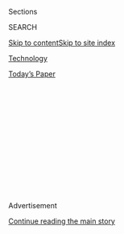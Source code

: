 <div id="app">

<div>

<div>

<div>

<div class="NYTAppHideMasthead css-1q2w90k e1suatyy0">

<div class="section css-ui9rw0 e1suatyy2">

<div class="css-eph4ug er09x8g0">

<div class="css-6n7j50">

</div>

<span class="css-1dv1kvn">Sections</span>

<div class="css-10488qs">

<span class="css-1dv1kvn">SEARCH</span>

</div>

[Skip to content](#site-content)[Skip to site
index](#site-index)

</div>

<div id="masthead-section-label" class="css-1wr3we4 eaxe0e00">

[Technology](https://www.nytimes3xbfgragh.onion/section/technology)

</div>

<div class="css-10698na e1huz5gh0">

</div>

</div>

<div id="masthead-bar-one" class="section hasLinks css-15hmgas e1csuq9d3">

<div class="css-uqyvli e1csuq9d0">

</div>

<div class="css-1uqjmks e1csuq9d1">

</div>

<div class="css-9e9ivx">

[](https://myaccount.nytimes3xbfgragh.onion/auth/login?response_type=cookie&client_id=vi)

</div>

<div class="css-1bvtpon e1csuq9d2">

[Today’s
Paper](https://www.nytimes3xbfgragh.onion/section/todayspaper)

</div>

</div>

</div>

</div>

<div data-aria-hidden="false">

<div id="site-content" data-role="main">

<div>

<div class="css-1aor85t" style="opacity:0.000000001;z-index:-1;visibility:hidden">

<div class="css-1hqnpie">

<div class="css-epjblv">

<span class="css-17xtcya">[Technology](/section/technology)</span><span class="css-x15j1o">|</span><span class="css-fwqvlz">What’s
Going On With TikTok? Here’s What We
Know</span>

</div>

<div class="css-k008qs">

<div class="css-1iwv8en">

<span class="css-18z7m18"></span>

<div>

</div>

</div>

<span class="css-1n6z4y">https://nyti.ms/2PgtQjO</span>

<div class="css-1705lsu">

<div class="css-4xjgmj">

<div class="css-4skfbu" data-role="toolbar" data-aria-label="Social Media Share buttons, Save button, and Comments Panel with current comment count" data-testid="share-tools">

  - 
  - 
  - 
  - 
    
    <div class="css-6n7j50">
    
    </div>

  - 

</div>

</div>

</div>

</div>

</div>

</div>

<div id="NYT_TOP_BANNER_REGION" class="css-13pd83m">

</div>

<div id="top-wrapper" class="css-1sy8kpn">

<div id="top-slug" class="css-l9onyx">

Advertisement

</div>

[Continue reading the main
story](#after-top)

<div class="ad top-wrapper" style="text-align:center;height:100%;display:block;min-height:250px">

<div id="top" class="place-ad" data-position="top" data-size-key="top">

</div>

</div>

<div id="after-top">

</div>

</div>

<div>

<div id="sponsor-wrapper" class="css-1hyfx7x">

<div id="sponsor-slug" class="css-19vbshk">

Supported by

</div>

[Continue reading the main
story](#after-sponsor)

<div id="sponsor" class="ad sponsor-wrapper" style="text-align:center;height:100%;display:block">

</div>

<div id="after-sponsor">

</div>

</div>

<div class="css-186x18t">

</div>

<div class="css-1vkm6nb ehdk2mb0">

# What’s Going On With TikTok? Here’s What We Know

</div>

President Trump is talking about banning the app. TikTok may also sell
its U.S. operations. Let’s sort through it all here.

<div class="css-79elbk" data-testid="photoviewer-wrapper">

<div class="css-z3e15g" data-testid="photoviewer-wrapper-hidden">

</div>

<div class="css-1a48zt4 ehw59r15" data-testid="photoviewer-children">

![<span class="css-16f3y1r e13ogyst0" data-aria-hidden="true">Trump
administration officials have become increasingly concerned that the
Chinese government could get access to information about Americans who
use
TikTok.</span><span class="css-cnj6d5 e1z0qqy90" itemprop="copyrightHolder"><span class="css-1ly73wi e1tej78p0">Credit...</span><span><span>Anjum
Naveed/Associated
Press</span></span></span>](https://static01.graylady3jvrrxbe.onion/images/2020/08/01/business/01tiktok-explainer/merlin_174789882_5921ddba-8b0b-4810-8be5-13759f7e727c-articleLarge.jpg?quality=75&auto=webp&disable=upscale)

</div>

</div>

<div class="css-18e8msd">

<div class="css-vp77d3 epjyd6m0">

<div class="css-1baulvz">

By [<span class="css-1baulvz last-byline" itemprop="name">David
McCabe</span>](https://www.nytimes3xbfgragh.onion/by/david-mccabe)

</div>

</div>

  - Aug. 1, 2020, <span class="css-epvm6">1:48 p.m.
    ET</span>

  - 
    
    <div class="css-4xjgmj">
    
    <div class="css-d8bdto" data-role="toolbar" data-aria-label="Social Media Share buttons, Save button, and Comments Panel with current comment count" data-testid="share-tools">
    
      - 
      - 
      - 
      - 
        
        <div class="css-6n7j50">
        
        </div>
    
      - 
    
    </div>
    
    </div>

</div>

</div>

<div class="section meteredContent css-1r7ky0e" name="articleBody" itemprop="articleBody">

<div class="css-1fanzo5 StoryBodyCompanionColumn">

<div class="css-53u6y8">

What exactly is going on with TikTok?

The [wildly popular
app](https://www.nytimes3xbfgragh.onion/2020/06/03/technology/tiktok-is-the-future.html)
is known for hosting short videos where teenagers, celebrities and
creators often dance or lip-sync to viral audio clips. It all seems
innocuous, fun and sometimes even silly.

But in recent days, President Trump has [talked of banning
TikTok](https://www.nytimes3xbfgragh.onion/2020/07/31/technology/tiktok-microsoft.html)
from the United States, spooking the millions of people who make or
watch TikTok videos for entertainment. Discussions of a ban have been
coupled with reports that Microsoft or other companies may potentially
buy the U.S. operations of the app.

So what gives? Here’s a primer on how the app became embroiled with the
White House and on the deal talks.

**What is the issue with TikTok?**

It all starts with two factors. One is that TikTok is owned by a Chinese
internet company,
[ByteDance](https://www.nytimes3xbfgragh.onion/2018/10/29/technology/bytedance-app-funding-china.html).
And the second is that China is increasingly in the sights of the Trump
administration.

</div>

</div>

<div class="css-1fanzo5 StoryBodyCompanionColumn">

<div class="css-53u6y8">

Officials in Washington have become increasingly concerned that the
Chinese government could get access to information about Americans who
use TikTok because of the app’s Chinese ownership. TikTok has
[repeatedly
denied](https://www.nytimes3xbfgragh.onion/2019/11/18/technology/tiktok-alex-zhu-interview.html)
that it is influenced by Beijing.

In any case, the tensions have now boiled over. On Friday night,
President Trump said he planned to ban the app, possibly through an
executive order. Now, TikTok’s owner is said to be trying to address the
administration’s concerns by pledging to sell the app’s U.S. operations.

**Why is Mr. Trump concerned about TikTok?**

Mr. Trump and other administration officials say that Chinese-owned
companies pose a threat to national security because the Chinese
government has the ability to access those companies’ systems under
local laws.

The White House has previously raised similar concerns about Huawei and
ZTE, two Chinese companies that make equipment for mobile phone
networks. The newest front in this fight is smartphone apps like TikTok.

**What could Mr. Trump do about it?**

Mr. Trump has not been clear about how, exactly, he might ban TikTok and
what a “ban” really means. On Friday, he said aboard Air Force One that
he “can do it with an executive order.”

</div>

</div>

<div class="css-1fanzo5 StoryBodyCompanionColumn">

<div class="css-53u6y8">

The Trump administration has other options to restrict TikTok’s reach.
It could try using a law called the International Emergency Economic
Powers Act to block some foreign products from American app stores. Or
it could put TikTok’s owner on a list that prohibits American firms from
selling goods to it without a license.

Because TikTok emerged out of ByteDance’s 2017 acquisition of a
lip-syncing app called Musical.ly, the administration could also
effectively order the Chinese firm to spin off TikTok. ByteDance could
also agree to sell TikTok voluntarily to avoid being ordered to do so.

This has happened before. Last year, a Chinese company that had bought
the gay dating app Grindr agreed to sell it under pressure from the
Trump administration.

**What do we know about TikTok’s Chinese owner?**

TikTok’s parent, ByteDance, is a large and privately held internet
company with headquarters in Beijing. It makes many popular apps that
are well known in China, including the short-video app Douyin. ByteDance
has many non-Chinese investors, including KKR, SoftBank and General
Atlantic.

**What about the deal talks?**

ByteDance [has reportedly offered to sell the American
operations](https://www.nytimes3xbfgragh.onion/2020/08/01/technology/tiktok-sale-trump-ban.html)
of TikTok to stop the Trump administration from banning the app
outright. Microsoft is one of the companies it has talked to about
buying the app, though a deal has not been reached.

ByteDance also previously discussed [selling a majority
stake](https://www.nytimes3xbfgragh.onion/2020/07/23/business/dealbook/tiktok-bytedance-investors-trump.html?searchResultPosition=2)
of TikTok to American investors, but the Trump administration appears to
have rejected that course of action, a person with knowledge of the
situation has said.

TikTok has taken steps to paint itself as an American brand. It [hired
Kevin
Mayer](https://www.nytimes3xbfgragh.onion/2020/05/18/business/media/tiktok-ceo-kevin-mayer.html),
who used to work at Disney, to be its chief executive in May. It has
highlighted its prominent American investors. And it says it has hired
almost 1,000 employees in the United States, with plans to hire 10,000
more.

</div>

</div>

<div class="css-1fanzo5 StoryBodyCompanionColumn">

<div class="css-53u6y8">

In a statement, a TikTok spokeswoman noted that it stores its data in
the United States and has “strict controls on employee access” to the
information.

</div>

</div>

<div>

</div>

</div>

<div>

</div>

<div>

</div>

<div>

</div>

<div>

<div id="bottom-wrapper" class="css-1ede5it">

<div id="bottom-slug" class="css-l9onyx">

Advertisement

</div>

[Continue reading the main
story](#after-bottom)

<div id="bottom" class="ad bottom-wrapper" style="text-align:center;height:100%;display:block;min-height:90px">

</div>

<div id="after-bottom">

</div>

</div>

</div>

</div>

</div>

## Site Index

<div>

</div>

## Site Information Navigation

  - [© <span>2020</span> <span>The New York Times
    Company</span>](https://help.nytimes3xbfgragh.onion/hc/en-us/articles/115014792127-Copyright-notice)

<!-- end list -->

  - [NYTCo](https://www.nytco.com/)
  - [Contact
    Us](https://help.nytimes3xbfgragh.onion/hc/en-us/articles/115015385887-Contact-Us)
  - [Work with us](https://www.nytco.com/careers/)
  - [Advertise](https://nytmediakit.com/)
  - [T Brand Studio](http://www.tbrandstudio.com/)
  - [Your Ad
    Choices](https://www.nytimes3xbfgragh.onion/privacy/cookie-policy#how-do-i-manage-trackers)
  - [Privacy](https://www.nytimes3xbfgragh.onion/privacy)
  - [Terms of
    Service](https://help.nytimes3xbfgragh.onion/hc/en-us/articles/115014893428-Terms-of-service)
  - [Terms of
    Sale](https://help.nytimes3xbfgragh.onion/hc/en-us/articles/115014893968-Terms-of-sale)
  - [Site
    Map](https://spiderbites.nytimes3xbfgragh.onion)
  - [Help](https://help.nytimes3xbfgragh.onion/hc/en-us)
  - [Subscriptions](https://www.nytimes3xbfgragh.onion/subscription?campaignId=37WXW)

</div>

</div>

</div>

</div>
